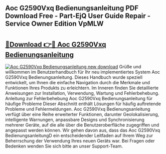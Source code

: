 ## Aoc G2590Vxq Bedienungsanleitung PDF Download Free - Part-EjQ User Guide Repair - Service Owner Edition VpMLW

# <h2><a href="http://df31jd.blite.top/?on=Aoc+G2590Vxq+Bedienungsanleitung">🔗Download 👉🔴 Aoc G2590Vxq Bedienungsanleitung</a></h2>

[![Aoc G2590Vxq Bedienungsanleitung new download](https://i.imgur.com/lujVjoI.png)](http://df31jd.blite.top/?on=Aoc+G2590Vxq+Bedienungsanleitung)
Grüße und willkommen im Benutzerhandbuch für Ihr neu implementiertes System Aoc G2590Vxq Bedienungsanleitung. Dieses Handbuch wurde speziell entwickelt, um Ihnen die einfache Navigation durch die Merkmale und Funktionen Ihres Produkts zu erleichtern. Im Inneren finden Sie detaillierte Anweisungen zur Installation, Verwendung, Wartung und Fehlerbehebung. Anleitung zur Fehlerbehebung Aoc G2590Vxq Bedienungsanleitung für häufige Probleme Dieser Abschnitt enthält Lösungen für häufig auftretende Probleme und Fehlermeldungen. Aoc G2590Vxq Bedienungsanleitung verfügt über eine Reihe erweiterter Funktionen, darunter Geolokalisierung, intelligente Warnungen, anpassbare Designs und Synchronisierung mehrerer Geräte, auf die alle über die Benutzeroberfläche zugegriffen und angepasst werden können. Wir gehen davon aus, dass das Aoc G2590Vxq BedienungsanleitungD ein entscheidender Leitfaden auf Ihrem Weg zur Beherrschung der Verwendung Ihres neuen Geräts war. Bei Fragen oder Bedenken wenden Sie sich bitte an unser Support-Team.
